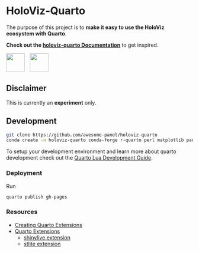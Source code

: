 # HoloViz-Quarto

The purpose of this project is to **make it easy to use the HoloViz ecosystem with Quarto**.

**Check out the [holoviz-quarto Documentation](https://awesome-panel.github.io/holoviz-quarto/)** to get inspired.

<img src="https://holoviz.org/_static/holoviz-logo-unstacked.svg" style="height: 50px;margin-right:10px"> <img src="https://quarto.org/quarto.png" style="height: 50px;margin-right:10px">

## Disclaimer

This is currently an **experiment** only.

## Development

```bash
git clone https://github.com/awesome-panel/holoviz-quarto
conda create -n holoviz-quarto conda-forge r-quarto perl matplotlib panel hvplot jupyter
```

To setup your development environment and learn more about quarto development check out the [Quarto Lua Development Guide](https://quarto.org/docs/extensions/lua.html).

### Deployment

Run

```bash
quarto publish gh-pages
```

### Resources

- [Creating Quarto Extensions](https://quarto.org/docs/extensions/creating.html)
- [Quarto Extensions](https://quarto.org/docs/extensions/listing-filters.html)
  - [shinylive extension](https://github.com/quarto-ext/shinylive)
  - [stlite extension](https://github.com/whitphx/quarto-stlite)
